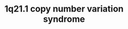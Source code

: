 ---
annotations:
- id: DOID:0080014
  parent: genetic disease
  type: Disease Ontology
  value: chromosomal disease
- id: DOID:3312
  parent: disease of mental health
  type: Disease Ontology
  value: bipolar disorder
- id: DOID:1470
  parent: disease of mental health
  type: Disease Ontology
  value: major depressive disorder
- id: DOID:0060411
  parent: genetic disease
  type: Disease Ontology
  value: chromosome 1q21.1 deletion syndrome
- id: DOID:5419
  parent: disease of mental health
  type: Disease Ontology
  value: schizophrenia
- id: PW:0001589
  parent: disease pathway
  type: Pathway Ontology
  value: inborn error of metabolism pathway
- id: PW:0001476
  parent: disease pathway
  type: Pathway Ontology
  value: congenital disease pathway
- id: DOID:0060435
  parent: genetic disease
  type: Disease Ontology
  value: chromosome 1q21.1 duplication syndrome
authors:
- Fehrhart
- Egonw
- Marvin M2
- DeSl
communities:
- RareDiseases
description: '1q21.1 copy number variation (deletion or duplication) syndromes are
  known for a highly variable phenotype especially concerning psychiatric problems.
  The genes on the red DNA strand represents the deleted, or duplicated, region. The
  downstream effects and interaction partners of the different genes are shown according
  to available knowledge. The breakpoints (chr1:146,527,987-147,394,444, GRCh37/hg19)
  are defined as given in  Kendall et al. 2017: http://dx.doi.org/10.1016/j.biopsych.2016.08.014.'
last-edited: 2021-03-11
ndex: 414c80ab-8b71-11eb-9e72-0ac135e8bacf
organisms:
- Homo sapiens
redirect_from:
- /index.php/Pathway:WP4905
- /instance/WP4905
- /instance/WP4905_rr115772
revision: r115772
schema-jsonld:
- '@context': https://schema.org/
  '@id': https://wikipathways.github.io/pathways/WP4905.html
  '@type': Dataset
  creator:
    '@type': Organization
    name: WikiPathways
  description: '1q21.1 copy number variation (deletion or duplication) syndromes are
    known for a highly variable phenotype especially concerning psychiatric problems.
    The genes on the red DNA strand represents the deleted, or duplicated, region.
    The downstream effects and interaction partners of the different genes are shown
    according to available knowledge. The breakpoints (chr1:146,527,987-147,394,444,
    GRCh37/hg19) are defined as given in  Kendall et al. 2017: http://dx.doi.org/10.1016/j.biopsych.2016.08.014.'
  keywords:
  - 1-(9Z-octadecenoyl)-sn-glycero-3-phosphate
  - 1-(9Z-octadecenoyl)-sn-glycerol
  - ACP6
  - ADP
  - AFDN
  - AMELX
  - AMP
  - BCL9
  - CCT8P1
  - CHD1L
  - CTNNB1
  - DNA
  - F11R
  - FMO5
  - GJA1
  - GJA3
  - GJA5
  - GJA8
  - KIRREL1
  - N,N-dimethylaniline
  - N,N-dimethylaniline N-oxide
  - NBPF12
  - NBPF13P
  - OCLN
  - OR13Z1P
  - OR13Z2P
  - OR13Z3P
  - PDIA3P1
  - PFN1P8
  - PRKAA1
  - PRKAA2
  - PRKAB1
  - PRKAB2
  - PRKAG1
  - PRKAG2
  - PRKAG3
  - PYGO1
  - PYGO2
  - Phosphate
  - RN7SL261P
  - RNU1-151P
  - RPL7AP15
  - TJP1
  - TJP2
  - TJP3
  - an alcohol
  - phosphate monoesters
  license: CC0
  name: 1q21.1 copy number variation syndrome
seo: CreativeWork
title: 1q21.1 copy number variation syndrome
wpid: WP4905
---